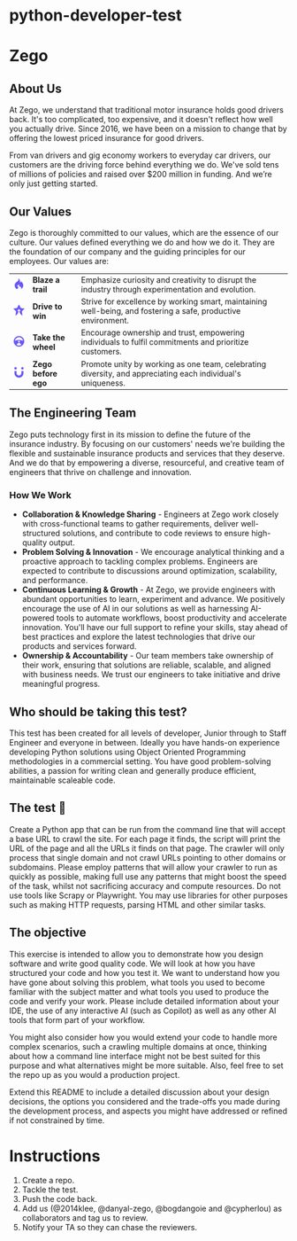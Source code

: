 # python-developer-test

# Zego

## About Us

At Zego, we understand that traditional motor insurance holds good drivers back.
It's too complicated, too expensive, and it doesn't reflect how well you actually drive.
Since 2016, we have been on a mission to change that by offering the lowest priced insurance for good drivers.

From van drivers and gig economy workers to everyday car drivers, our customers are the driving force behind everything we do. We've sold tens of millions of policies and raised over $200 million in funding. And we’re only just getting started.

## Our Values

Zego is thoroughly committed to our values, which are the essence of our culture. Our values defined everything we do and how we do it.
They are the foundation of our company and the guiding principles for our employees. Our values are:

<table>
    <tr><td><img src="../doc/assets/blaze_a_trail.png?raw=true" alt="Blaze a trail" width=50></td><td><b>Blaze a trail</b></td><td>Emphasize curiosity and creativity to disrupt the industry through experimentation and evolution.</td></tr>
    <tr><td><img src="../doc/assets/drive_to_win.png?raw=true" alt="Drive to win" width=50></td><td><b>Drive to win</b></td><td>Strive for excellence by working smart, maintaining well-being, and fostering a safe, productive environment.</td></tr>
    <tr><td><img src="../doc/assets/take_the_wheel.png?raw=true" alt="Take the wheel" width=50></td><td><b>Take the wheel</b></td><td>Encourage ownership and trust, empowering individuals to fulfil commitments and prioritize customers.</td></tr>
    <tr><td><img src="../doc/assets/zego_before_ego.png?raw=true" alt="Zego before ego" width=50></td><td><b>Zego before ego</b></td><td>Promote unity by working as one team, celebrating diversity, and appreciating each individual's uniqueness.</td></tr>
</table>

## The Engineering Team

Zego puts technology first in its mission to define the future of the insurance industry.
By focusing on our customers' needs we're building the flexible and sustainable insurance products
and services that they deserve. And we do that by empowering a diverse, resourceful, and creative
team of engineers that thrive on challenge and innovation.

### How We Work

- **Collaboration & Knowledge Sharing** - Engineers at Zego work closely with cross-functional teams to gather requirements,
  deliver well-structured solutions, and contribute to code reviews to ensure high-quality output.
- **Problem Solving & Innovation** - We encourage analytical thinking and a proactive approach to tackling complex
  problems. Engineers are expected to contribute to discussions around optimization, scalability, and performance.
- **Continuous Learning & Growth** - At Zego, we provide engineers with abundant opportunities to learn, experiment and
  advance. We positively encourage the use of AI in our solutions as well as harnessing AI-powered tools to automate
  workflows, boost productivity and accelerate innovation. You'll have our full support to refine your skills, stay
  ahead of best practices and explore the latest technologies that drive our products and services forward.
- **Ownership & Accountability** - Our team members take ownership of their work, ensuring that solutions are reliable,
  scalable, and aligned with business needs. We trust our engineers to take initiative and drive meaningful progress.

## Who should be taking this test?

This test has been created for all levels of developer, Junior through to Staff Engineer and everyone in between.
Ideally you have hands-on experience developing Python solutions using Object Oriented Programming methodologies in a commercial setting. You have good problem-solving abilities, a passion for writing clean and generally produce efficient, maintainable scaleable code.

## The test 🧪

Create a Python app that can be run from the command line that will accept a base URL to crawl the site.
For each page it finds, the script will print the URL of the page and all the URLs it finds on that page.
The crawler will only process that single domain and not crawl URLs pointing to other domains or subdomains.
Please employ patterns that will allow your crawler to run as quickly as possible, making full use any
patterns that might boost the speed of the task, whilst not sacrificing accuracy and compute resources.
Do not use tools like Scrapy or Playwright. You may use libraries for other purposes such as making HTTP requests, parsing HTML and other similar tasks.

## The objective

This exercise is intended to allow you to demonstrate how you design software and write good quality code.
We will look at how you have structured your code and how you test it. We want to understand how you have gone about
solving this problem, what tools you used to become familiar with the subject matter and what tools you used to
produce the code and verify your work. Please include detailed information about your IDE, the use of any
interactive AI (such as Copilot) as well as any other AI tools that form part of your workflow.

You might also consider how you would extend your code to handle more complex scenarios, such a crawling
multiple domains at once, thinking about how a command line interface might not be best suited for this purpose
and what alternatives might be more suitable. Also, feel free to set the repo up as you would a production project.

Extend this README to include a detailed discussion about your design decisions, the options you considered and
the trade-offs you made during the development process, and aspects you might have addressed or refined if not constrained by time.

# Instructions

1. Create a repo.
2. Tackle the test.
3. Push the code back.
4. Add us (@2014klee, @danyal-zego, @bogdangoie and @cypherlou) as collaborators and tag us to review.
5. Notify your TA so they can chase the reviewers.
